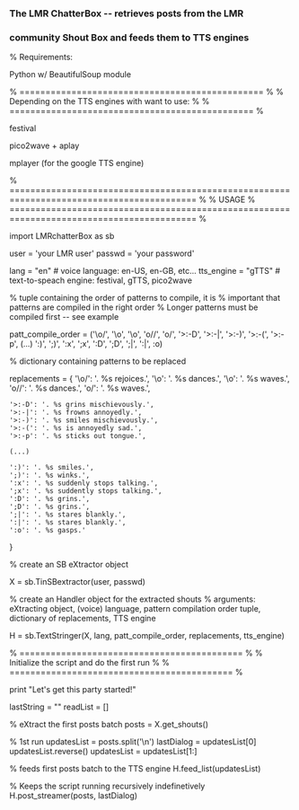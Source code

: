 ### The LMR ChatterBox -- retrieves posts from the LMR
### community Shout Box and feeds them to TTS engines

% Requirements:

Python w/ BeautifulSoup module

% =============================================== %
% Depending on the TTS engines with want to use:  %
% =============================================== %

festival 

pico2wave + aplay

mplayer (for the google TTS engine)


% ========================================================================================== %
% USAGE
% ========================================================================================== %


import LMRchatterBox as sb


user = 'your LMR user'
passwd = 'your password'


lang = "en"                         # voice language: 			en-US, en-GB, etc...
tts_engine = "gTTS"                 # text-to-speach engine: 	festival, gTTS, pico2wave



% tuple containing the order of patterns to compile, it is
% important that patterns are compiled in the right order
% Longer patterns must be compiled first -- see example

patt_compile_order = ('\o/', '\\o', '\o', 'o//', 'o/', '>:-D', '>:-|', '>:-)', '>:-(', '>:-p',     (...)		':)', ';)', ':x', ';x', ':D', ';D', ';|', ':|', :o)


% dictionary containing patterns to be replaced

replacements = {
    '\o/': '. %s rejoices.',
    '\\o': '. %s dances.',
    '\o': '. %s waves.',
    'o//': '. %s dances.',
    'o/': '. %s waves.',

    '>:-D': '. %s grins mischievously.', 
    '>:-|': '. %s frowns annoyedly.',
    '>:-)': '. %s smiles mischievously.',
    '>:-(': '. %s is annoyedly sad.',
    '>:-p': '. %s sticks out tongue.',

    (...)

    ':)': '. %s smiles.',
    ';)': '. %s winks.',
    ':x': '. %s suddenly stops talking.',
    ';x': '. %s suddently stops talking.',
    ':D': '. %s grins.',
    ';D': '. %s grins.',
    ';|': '. %s stares blankly.',
    ':|': '. %s stares blankly.',
    ':o': '. %s gasps.'

}


% create an SB eXtractor object

X = sb.TinSBextractor(user, passwd)

% create an Handler object for the extracted shouts 
% arguments: eXtracting object, (voice) language, pattern compilation order tuple, dictionary of replacements, TTS engine

H = sb.TextStringer(X, lang, patt_compile_order, replacements, tts_engine)


% =========================================== %
% Initialize the script and do the first run  %
% =========================================== %

print "Let's get this party started!"

lastString = ""
readList = []

% eXtract the first posts batch
posts = X.get_shouts()

% 1st run
updatesList = posts.split('\n')
lastDialog = updatesList[0]
updatesList.reverse()
updatesList = updatesList[1:]

% feeds first posts batch to the TTS engine
H.feed_list(updatesList)


% Keeps the script running recursively indefinetively
H.post_streamer(posts, lastDialog)